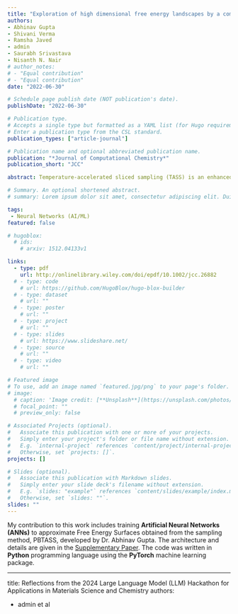 ```yaml
---
title: "Exploration of high dimensional free energy landscapes by a combination of temperature‐accelerated sliced sampling and parallel biasing"
authors:
- Abhinav Gupta
- Shivani Verma
- Ramsha Javed
- admin
- Saurabh Srivastava
- Nisanth N. Nair
# author_notes:
# - "Equal contribution"
# - "Equal contribution"
date: "2022-06-30"

# Schedule page publish date (NOT publication's date).
publishDate: "2022-06-30"

# Publication type.
# Accepts a single type but formatted as a YAML list (for Hugo requirements).
# Enter a publication type from the CSL standard.
publication_types: ["article-journal"]

# Publication name and optional abbreviated publication name.
publication: "*Journal of Computational Chemistry*"
publication_short: "JCC"

abstract: Temperature‐accelerated sliced sampling (TASS) is an enhanced sampling method for achieving accelerated and controlled exploration of high‐dimensional free energy landscapes in molecular dynamics simulations. With the aid of umbrella bias potentials, the TASS method realizes a controlled exploration and divide‐and‐conquer strategy for computing high‐dimensional free energy surfaces. In TASS, diffusion of the system in the collective variable (CV) space is enhanced with the help of metadynamics bias and elevated‐temperature of the auxiliary degrees of freedom (DOF) that are coupled to the CVs. Usually, a low‐dimensional metadynamics bias is applied in TASS. In order to further improve the performance of TASS, we propose here to use a highdimensional metadynamics bias, in the same form as in a parallel bias metadynamics scheme. Here, a modified reweighting scheme, in combination with artificial neural network is used for computing unbiased probability distribution of CVs and projections of high‐dimensional free energy surfaces. We first validate the accuracy and efficiency of our method in computing the four‐dimensional free energy landscape for alanine tripeptide in vacuo. Subsequently, we employ the approach to calculate the eight‐dimensional free energy landscape of alanine pentapeptide in vacuo. Finally, the method is applied to a more realistic problem wherein we compute the broad four‐dimensional free energy surface corresponding to the deacylation of a drug molecule which is covalently complexed with a β‐lactamase enzyme. We demonstrate that using parallel bias in TASS improves the efficiency of exploration of high‐dimensional free energy landscapes.

# Summary. An optional shortened abstract.
# summary: Lorem ipsum dolor sit amet, consectetur adipiscing elit. Duis posuere tellus ac convallis placerat. Proin tincidunt magna sed ex sollicitudin condimentum.

tags:
 - Neural Networks (AI/ML)
featured: false

# hugoblox:
  # ids:
    # arxiv: 1512.04133v1

links:
  - type: pdf
    url: http://onlinelibrary.wiley.com/doi/epdf/10.1002/jcc.26882
  # - type: code
    # url: https://github.com/HugoBlox/hugo-blox-builder
  # - type: dataset
    # url: ""
  # - type: poster
    # url: ""
  # - type: project
    # url: ""
  # - type: slides
    # url: https://www.slideshare.net/
  # - type: source
    # url: ""
  # - type: video
    # url: ""

# Featured image
# To use, add an image named `featured.jpg/png` to your page's folder. 
# image:
  # caption: 'Image credit: [**Unsplash**](https://unsplash.com/photos/jdD8gXaTZsc)'
  # focal_point: ""
  # preview_only: false

# Associated Projects (optional).
#   Associate this publication with one or more of your projects.
#   Simply enter your project's folder or file name without extension.
#   E.g. `internal-project` references `content/project/internal-project/index.md`.
#   Otherwise, set `projects: []`.
projects: []

# Slides (optional).
#   Associate this publication with Markdown slides.
#   Simply enter your slide deck's filename without extension.
#   E.g. `slides: "example"` references `content/slides/example/index.md`.
#   Otherwise, set `slides: ""`.
slides: ""
---
```


My contribution to this work includes training **Artificial Neural Networks (ANNs)** to approximate Free Energy Surfaces obtained from the sampling method, PBTASS, developed by Dr. Abhinav Gupta. The architecture and details are given in the [Supplementary Paper](https://onlinelibrary.wiley.com/action/downloadSupplement?doi=10.1002%2Fjcc.26882&file=jcc26882-sup-0001-supinfo.pdf). The code was written in **Python** programming language using the **PyTorch** machine learning package.  

---
title: Reflections from the 2024 Large Language Model (LLM) Hackathon for Applications in Materials Science and Chemistry
authors:
 - admin et al
